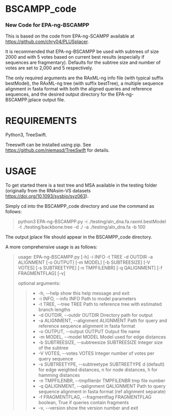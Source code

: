 # BSCAMPP_code
### New Code for EPA-ng-BSCAMPP

This is based on the code from EPA-ng-SCAMPP available at https://github.com/chry04/PLUSplacer. 

It is recommended that EPA-ng-BSCAMPP be used with subtrees of size 2000 and with 5 votes based on current best results (especially if sequences are fragmentary). Defaults for the subtree size and number of votes are set to 2,000 and 5 respectively.

The only required arguments are the RAxML-ng info file (with typical suffix bestModel), the RAxML-ng tree (with suffix bestTree), a multiple sequence alignment in fasta format with both the aligned queries and reference sequences, and the desired output directory for the EPA-ng-BSCAMPP.jplace output file. 

# REQUIREMENTS

Python3, TreeSwift. 

Treeswift can be installed using pip. See https://github.com/niemasd/TreeSwift for details.

# USAGE

To get started there is a test tree and MSA available in the testing folder (originally from the RNAsim-VS datasets https://doi.org/10.1093/sysbio/syz063). 

Simply cd into the BSCAMPP_code directory and use the command as follows:

>python3 EPA-ng-BSCAMPP.py -i ./testing/aln_dna.fa.raxml.bestModel -t ./testing/backbone.tree -d ./ -a ./testing/aln_dna.fa -b 100

The output jplace file should appear in the BSCAMPP_code directory. 

A more comprehensive usage is as follows:

>usage: EPA-ng-BSCAMPP.py [-h] -i INFO -t TREE -d OUTDIR -a ALIGNMENT
>                                [-o OUTPUT] [-m MODEL] [-b SUBTREESIZE]
>                                [-V VOTES] [-s SUBTREETYPE] [-n TMPFILENBR]
>                                [-q QALIGNMENT] [-f FRAGMENTFLAG] [-v]
>
>optional arguments: 
>> - -h, --help            show this help message and exit
>> - -i INFO, --info INFO  Path to model parameters
>> - -t TREE, --tree TREE  Path to reference tree with estimated branch lengths
>> - -d OUTDIR, --outdir OUTDIR
>>                       Directory path for output
>> - -a ALIGNMENT, --alignment ALIGNMENT
>>                       Path for query and reference sequence alignment in
>>                       fasta format
>> - -o OUTPUT, --output OUTPUT
>>                      Output file name
>> - -m MODEL, --model MODEL
                        Model used for edge distances
>> - -b SUBTREESIZE, --subtreesize SUBTREESIZE
                        Integer size of the subtree
>> - -V VOTES, --votes VOTES
                        Integer number of votes per query sequence
>> - -s SUBTREETYPE, --subtreetype SUBTREETYPE
                        d (default) for edge weighted distances, n for node
                        distances, h for hamming distances
>> - -n TMPFILENBR, --tmpfilenbr TMPFILENBR
                        tmp file number
>> - -q QALIGNMENT, --qalignment QALIGNMENT
                        Path to query sequence alignment in fasta format (ref
                        alignment separate)
>> - -f FRAGMENTFLAG, --fragmentflag FRAGMENTFLAG
                        boolean, True if queries contain fragments
>> - -v, --version         show the version number and exit

